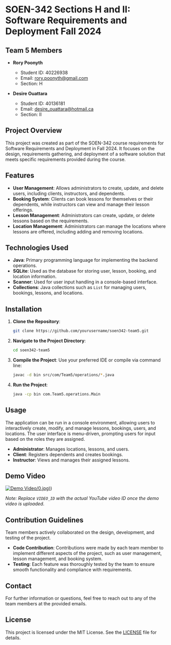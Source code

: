 # SOEN-342 Sections H and II: Software Requirements and Deployment Fall 2024

## Team 5 Members

- **Rory Poonyth**  
  - Student ID: 40226938  
  - Email: rory.poonyth@gmail.com  
  - Section: H

- **Desire Ouattara**  
  - Student ID: 40136181  
  - Email: desire_ouattara@hotmail.ca  
  - Section: II

## Project Overview

This project was created as part of the SOEN-342 course requirements for Software Requirements and Deployment in Fall 2024. It focuses on the design, requirements gathering, and deployment of a software solution that meets specific requirements provided during the course.

## Features

- **User Management**: Allows administrators to create, update, and delete users, including clients, instructors, and dependents.
- **Booking System**: Clients can book lessons for themselves or their dependents, while instructors can view and manage their lesson offerings.
- **Lesson Management**: Administrators can create, update, or delete lessons based on the requirements.
- **Location Management**: Administrators can manage the locations where lessons are offered, including adding and removing locations.

## Technologies Used

- **Java**: Primary programming language for implementing the backend operations.
- **SQLite**: Used as the database for storing user, lesson, booking, and location information.
- **Scanner**: Used for user input handling in a console-based interface.
- **Collections**: Java collections such as `List` for managing users, bookings, lessons, and locations.

## Installation

1. **Clone the Repository**:
   ```bash
   git clone https://github.com/yourusername/soen342-team5.git
   ```

2. **Navigate to the Project Directory**:
   ```bash
   cd soen342-team5
   ```

3. **Compile the Project**:
   Use your preferred IDE or compile via command line:
   ```bash
   javac -d bin src/com/Team5/operations/*.java
   ```

4. **Run the Project**:
   ```bash
   java -cp bin com.Team5.operations.Main
   ```

## Usage

The application can be run in a console environment, allowing users to interactively create, modify, and manage lessons, bookings, users, and locations. The user interface is menu-driven, prompting users for input based on the roles they are assigned.

- **Administrator**: Manages locations, lessons, and users.
- **Client**: Registers dependents and creates bookings.
- **Instructor**: Views and manages their assigned lessons.

## Demo Video

[![Demo Video](https://img.youtube.com/vi/qav7BYgqjI)/0.jpg)](https://www.youtube.com/watch?v=qav7BYgqjI))

*Note: Replace `VIDEO_ID` with the actual YouTube video ID once the demo video is uploaded.*

## Contribution Guidelines

Team members actively collaborated on the design, development, and testing of the project.
- **Code Contribution**: Contributions were made by each team member to implement different aspects of the project, such as user management, lesson management, and booking system.
- **Testing**: Each feature was thoroughly tested by the team to ensure smooth functionality and compliance with requirements.

## Contact
For further information or questions, feel free to reach out to any of the team members at the provided emails.

## License

This project is licensed under the MIT License. See the [LICENSE](LICENSE) file for details.

